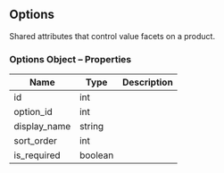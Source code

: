 ## <span class="jumptarget"> Options </span>

Shared attributes that control value facets on a product.

### <span class="jumptarget"> Options Object – Properties </span>

| Name | Type | Description |
| --- | --- | --- |
| id | int |
| option_id | int |
| display_name | string |
| sort_order | int |
| is_required | boolean |
